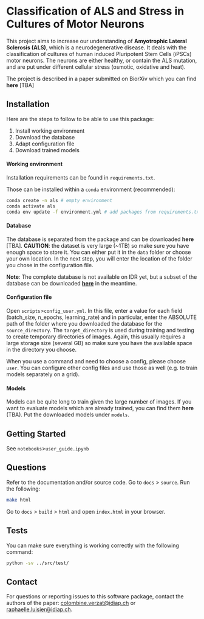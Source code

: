 Classification of ALS and Stress in Cultures of Motor Neurons
=============================================================

This project aims to increase our understanding of **Amyotrophic Lateral Sclerosis (ALS)**, which is a neurodegenerative disease. 
It deals with the classification of cultures of human induced Pluripotent Stem Cells (iPSCs) motor neurons. 
The neurons are either healthy, or contain the ALS mutation, and are put under different cellular stress (osmotic, oxidative and heat). 

The project is described in a paper submitted on BiorXiv which you can find **here** [TBA]


## Installation 

Here are the steps to follow to be able to use this package:

1. Install working environment
2. Download the database
3. Adapt configuration file 
4. Download trained models

#### Working environment 
Installation requirements can be found in `requirements.txt`.

Those can be installed within a `conda` environment (recommended):

```bash
conda create -n als # empty environment
conda activate als
conda env update -f environment.yml # add packages from requirements.txt
```


#### Database 

The database is separated from the package and can be downloaded **here** [TBA]. 
**CAUTION**: the dataset is very large (~1TB) so make sure you have enough space to store it. 
You can either put it in the `data` folder or choose your own location. In the next step, you will enter the location of the folder you chose in the configuration file. 

**Note**: The complete database is not available on IDR yet, but a subset of the database can be downloaded [**here**](https://zenodo.org/record/4664177) in the meantime. 


#### Configuration file

Open `scripts`>`config_user.yml`. In this file, enter a value for each field (batch_size, n_epochs, learning_rate) and in particular, enter the ABSOLUTE path of the folder where you downloaded the database for the `source_directory`. The `target_directory` is used during training and testing to create temporary directories of images. Again, this usually requires a large storage size (several GB) so make sure you have the available space in the directory you choose. 

When you use a command and need to choose a config, please choose `user`. You can configure other config files and use those as well (e.g. to train models separately on a grid). 

#### Models

Models can be quite long to train given the large number of images. If you want to evaluate models which are already trained, you can find them **here** (TBA). Put the downloaded models under `models`. 


## Getting Started

See `notebooks`>`user_guide.ipynb` 


## Questions

Refer to the documentation and/or source code. Go to `docs` > `source`. Run the following: 
```bash
make html
```
Go to `docs` > `build` > `html` and open `index.html` in your browser. 

## Tests

You can make sure everything is working correctly with the following command:
```bash
python -sv ../src/test/
```

## Contact 

For questions or reporting issues to this software package, contact the authors of the paper: colombine.verzat@idiap.ch or raphaelle.luisier@idiap.ch. 